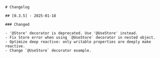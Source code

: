     # Changelog

    ## [0.3.5] - 2025-01-18

    ### Changed

    - '@Store' decorator is deprecated. Use '@UseStore' instead.
    - Fix Store error when using `@UseStore` decorator in nested object.
    - Optimize deep reactive: only writable properties are deeply make reactive.
    - Change `@UseStore` decorator example.
